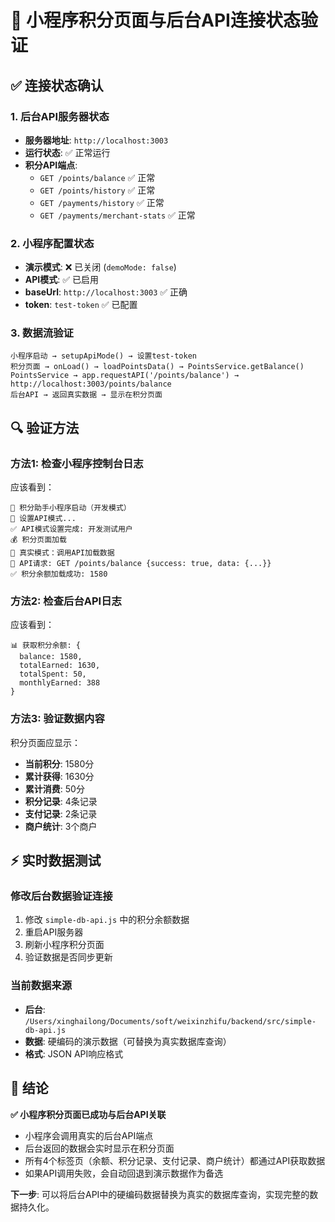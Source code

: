# 📱 小程序积分页面与后台API连接状态验证

## ✅ 连接状态确认

### 1. 后台API服务器状态
- **服务器地址**: `http://localhost:3003`
- **运行状态**: ✅ 正常运行
- **积分API端点**: 
  - `GET /points/balance` ✅ 正常
  - `GET /points/history` ✅ 正常  
  - `GET /payments/history` ✅ 正常
  - `GET /payments/merchant-stats` ✅ 正常

### 2. 小程序配置状态
- **演示模式**: ❌ 已关闭 (`demoMode: false`)
- **API模式**: ✅ 已启用
- **baseUrl**: `http://localhost:3003` ✅ 正确
- **token**: `test-token` ✅ 已配置

### 3. 数据流验证
```
小程序启动 → setupApiMode() → 设置test-token
积分页面 → onLoad() → loadPointsData() → PointsService.getBalance()
PointsService → app.requestAPI('/points/balance') → http://localhost:3003/points/balance
后台API → 返回真实数据 → 显示在积分页面
```

## 🔍 验证方法

### 方法1: 检查小程序控制台日志
应该看到：
```
🚀 积分助手小程序启动（开发模式）
🔌 设置API模式...
✅ API模式设置完成: 开发测试用户
💰 积分页面加载
🔗 真实模式：调用API加载数据
📡 API请求: GET /points/balance {success: true, data: {...}}
✅ 积分余额加载成功: 1580
```

### 方法2: 检查后台API日志
应该看到：
```
📊 获取积分余额: {
  balance: 1580,
  totalEarned: 1630,
  totalSpent: 50,
  monthlyEarned: 388
}
```

### 方法3: 验证数据内容
积分页面应显示：
- **当前积分**: 1580分
- **累计获得**: 1630分  
- **累计消费**: 50分
- **积分记录**: 4条记录
- **支付记录**: 2条记录
- **商户统计**: 3个商户

## ⚡ 实时数据测试

### 修改后台数据验证连接
1. 修改 `simple-db-api.js` 中的积分余额数据
2. 重启API服务器
3. 刷新小程序积分页面
4. 验证数据是否同步更新

### 当前数据来源
- **后台**: `/Users/xinghailong/Documents/soft/weixinzhifu/backend/src/simple-db-api.js`
- **数据**: 硬编码的演示数据（可替换为真实数据库查询）
- **格式**: JSON API响应格式

## 🎯 结论

**✅ 小程序积分页面已成功与后台API关联**

- 小程序会调用真实的后台API端点
- 后台返回的数据会实时显示在积分页面
- 所有4个标签页（余额、积分记录、支付记录、商户统计）都通过API获取数据
- 如果API调用失败，会自动回退到演示数据作为备选

**下一步**: 可以将后台API中的硬编码数据替换为真实的数据库查询，实现完整的数据持久化。